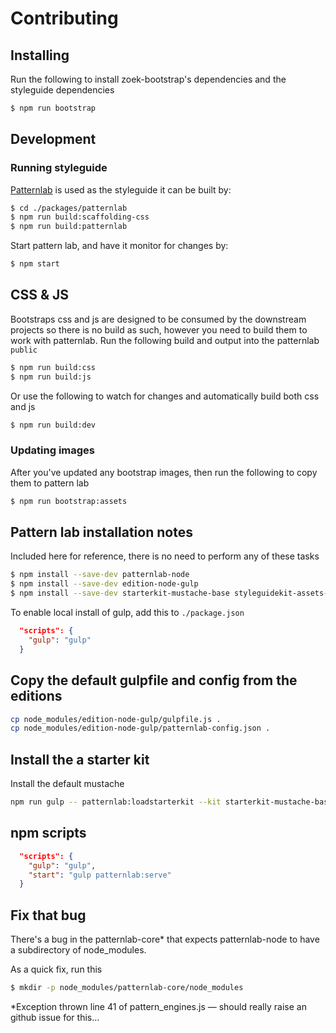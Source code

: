 # Contributing

## Installing

Run the following to install zoek-bootstrap's dependencies and the styleguide dependencies

```sh
$ npm run bootstrap
```


## Development

### Running styleguide

[Patternlab](http://patternlab.io/) is used as the styleguide it can be built by:

```sh
$ cd ./packages/patternlab
$ npm run build:scaffolding-css
$ npm run build:patternlab
```

Start pattern lab, and have it monitor for changes by:

```sh
$ npm start
```

## CSS & JS

Bootstraps css and js are designed to be consumed by the downstream projects so there is no build as such, however you need to build them to work with patternlab. Run the following build and output into the patternlab `public` 

```sh
$ npm run build:css
$ npm run build:js
```

Or use the following to watch for changes and automatically build both css and js

```sh
$ npm run build:dev
```

### Updating images

After you've updated any bootstrap images, then run the following to copy them to pattern lab

```sh
$ npm run bootstrap:assets
```


## Pattern lab installation notes

Included here for reference, there is no need to perform any of these tasks

```sh
$ npm install --save-dev patternlab-node
$ npm install --save-dev edition-node-gulp
$ npm install --save-dev starterkit-mustache-base styleguidekit-assets-default styleguidekit-mustache-default
```

To enable local install of gulp, add this to `./package.json`

```json
  "scripts": {
    "gulp": "gulp"
  }
```

## Copy the default gulpfile and config from the editions

```sh
cp node_modules/edition-node-gulp/gulpfile.js .
cp node_modules/edition-node-gulp/patternlab-config.json .
```

## Install the a starter kit

Install the default mustache

```sh
npm run gulp -- patternlab:loadstarterkit --kit starterkit-mustache-bas
```

## npm scripts

```json
  "scripts": {
    "gulp": "gulp",
    "start": "gulp patternlab:serve"
  }
```


## Fix that bug
There's a bug in the patternlab-core* that expects patternlab-node to have a subdirectory of node_modules.

As a quick fix, run this

```sh
$ mkdir -p node_modules/patternlab-core/node_modules
```

*Exception thrown line 41 of pattern_engines.js — should really raise an github issue for this...

